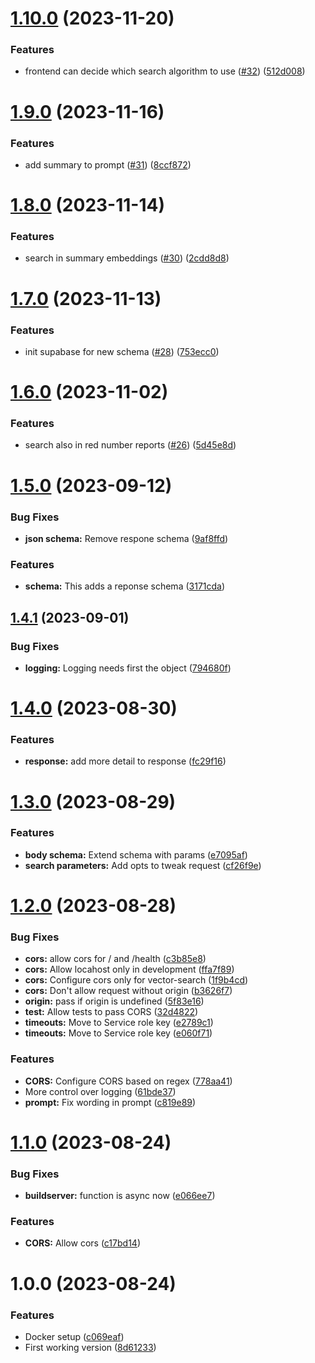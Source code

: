 # [1.10.0](https://github.com/technologiestiftung/ki-anfragen-api/compare/v1.9.0...v1.10.0) (2023-11-20)


### Features

* frontend can decide which search algorithm to use ([#32](https://github.com/technologiestiftung/ki-anfragen-api/issues/32)) ([512d008](https://github.com/technologiestiftung/ki-anfragen-api/commit/512d00806b096fbfe4f011c1a46e5479607a5faa))

# [1.9.0](https://github.com/technologiestiftung/ki-anfragen-api/compare/v1.8.0...v1.9.0) (2023-11-16)


### Features

* add summary to prompt ([#31](https://github.com/technologiestiftung/ki-anfragen-api/issues/31)) ([8ccf872](https://github.com/technologiestiftung/ki-anfragen-api/commit/8ccf872fb2d1c7de7ef62dd56ca2228f52c1f4cb))

# [1.8.0](https://github.com/technologiestiftung/ki-anfragen-api/compare/v1.7.0...v1.8.0) (2023-11-14)


### Features

* search in summary embeddings ([#30](https://github.com/technologiestiftung/ki-anfragen-api/issues/30)) ([2cdd8d8](https://github.com/technologiestiftung/ki-anfragen-api/commit/2cdd8d82ee9ff794bfa652d1c14305362c384083))

# [1.7.0](https://github.com/technologiestiftung/ki-anfragen-api/compare/v1.6.0...v1.7.0) (2023-11-13)


### Features

* init supabase for new schema ([#28](https://github.com/technologiestiftung/ki-anfragen-api/issues/28)) ([753ecc0](https://github.com/technologiestiftung/ki-anfragen-api/commit/753ecc0684d94541dd9f68503e3109cf8be64df4))

# [1.6.0](https://github.com/technologiestiftung/ki-anfragen-api/compare/v1.5.0...v1.6.0) (2023-11-02)


### Features

* search also in red number reports ([#26](https://github.com/technologiestiftung/ki-anfragen-api/issues/26)) ([5d45e8d](https://github.com/technologiestiftung/ki-anfragen-api/commit/5d45e8d2edb9bc51c811ee23750984065fcc7c24))

# [1.5.0](https://github.com/technologiestiftung/ki-anfragen-api/compare/v1.4.1...v1.5.0) (2023-09-12)


### Bug Fixes

* **json schema:** Remove respone schema ([9af8ffd](https://github.com/technologiestiftung/ki-anfragen-api/commit/9af8ffdc7d64a795cca8a7c10cfad09ff38c9011))


### Features

* **schema:** This adds a reponse schema ([3171cda](https://github.com/technologiestiftung/ki-anfragen-api/commit/3171cdac5b66d4ebfc32725a268425ad367bb00a))

## [1.4.1](https://github.com/technologiestiftung/ki-anfragen-api/compare/v1.4.0...v1.4.1) (2023-09-01)


### Bug Fixes

* **logging:** Logging needs first the object ([794680f](https://github.com/technologiestiftung/ki-anfragen-api/commit/794680f9e0200e8fcd63ac16641ed6ba15fe08db))

# [1.4.0](https://github.com/technologiestiftung/ki-anfragen-api/compare/v1.3.0...v1.4.0) (2023-08-30)


### Features

* **response:** add more detail to response ([fc29f16](https://github.com/technologiestiftung/ki-anfragen-api/commit/fc29f16d71e6743d22f83d71598b482b4507376a))

# [1.3.0](https://github.com/technologiestiftung/ki-anfragen-api/compare/v1.2.0...v1.3.0) (2023-08-29)


### Features

* **body schema:** Extend schema with params ([e7095af](https://github.com/technologiestiftung/ki-anfragen-api/commit/e7095afc0ce68a3fffbb31222901e5245cbee9eb))
* **search parameters:** Add opts to tweak request ([cf26f9e](https://github.com/technologiestiftung/ki-anfragen-api/commit/cf26f9e5fc1d2bd1925873e5dba10e8ad9b880ac))

# [1.2.0](https://github.com/technologiestiftung/ki-anfragen-api/compare/v1.1.0...v1.2.0) (2023-08-28)


### Bug Fixes

* **cors:** allow cors for / and /health ([c3b85e8](https://github.com/technologiestiftung/ki-anfragen-api/commit/c3b85e83988278862fc2363ba703679bcdc2916e))
* **cors:** Allow locahost only in development ([ffa7f89](https://github.com/technologiestiftung/ki-anfragen-api/commit/ffa7f8995eb0d8fbe6bca0e5a78be6c7856120b7))
* **cors:** Configure cors only for vector-search ([1f9b4cd](https://github.com/technologiestiftung/ki-anfragen-api/commit/1f9b4cd33ccf5fe743cc451f4ea38e4ed476996a))
* **cors:** Don't allow request without origin ([b3626f7](https://github.com/technologiestiftung/ki-anfragen-api/commit/b3626f72de8d69f718ee85caf2c92a2bc0d7bbc0))
* **origin:** pass if origin is undefined ([5f83e16](https://github.com/technologiestiftung/ki-anfragen-api/commit/5f83e16a2a010cd565bd76d817be65987c717178))
* **test:** Allow tests to pass CORS ([32d4822](https://github.com/technologiestiftung/ki-anfragen-api/commit/32d4822035d4739c43eed792ecea2ea927762127))
* **timeouts:** Move to Service role key ([e2789c1](https://github.com/technologiestiftung/ki-anfragen-api/commit/e2789c14fe91f858a51133953eb628625215f764))
* **timeouts:** Move to Service role key ([e060f71](https://github.com/technologiestiftung/ki-anfragen-api/commit/e060f71b37f3e78c0a30a811b7bdece469f95d93))


### Features

* **CORS:** Configure CORS based on regex ([778aa41](https://github.com/technologiestiftung/ki-anfragen-api/commit/778aa4145a1725eefea3464f9259e5c82424d1e8))
* More control over logging ([61bde37](https://github.com/technologiestiftung/ki-anfragen-api/commit/61bde3793b1fbb7d6f0bb4974b6d1eaf4863d3df))
* **prompt:** Fix wording in prompt ([c819e89](https://github.com/technologiestiftung/ki-anfragen-api/commit/c819e89a2e630fbbb5160bb286b84b2ce513d3ce))

# [1.1.0](https://github.com/technologiestiftung/ki-anfragen-api/compare/v1.0.0...v1.1.0) (2023-08-24)


### Bug Fixes

* **buildserver:** function is async now ([e066ee7](https://github.com/technologiestiftung/ki-anfragen-api/commit/e066ee7f106d4b8885cc743b6bcf37f327cadea6))


### Features

* **CORS:** Allow cors ([c17bd14](https://github.com/technologiestiftung/ki-anfragen-api/commit/c17bd1471dccd180749ebdbec354066d4033b995))

# 1.0.0 (2023-08-24)


### Features

* Docker setup ([c069eaf](https://github.com/technologiestiftung/ki-anfragen-api/commit/c069eafda24ef248f233c3f450d8f7ebc4bc1f32))
* First working version ([8d61233](https://github.com/technologiestiftung/ki-anfragen-api/commit/8d61233980584951100e4609a48eedb46c92d877))
